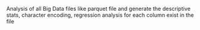 Analysis of all Big Data files like parquet file and
generate the descriptive stats, character encoding,
regression analysis for each column exist in the file